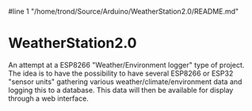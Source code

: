 #line 1 "/home/trond/Source/Arduino/WeatherStation2.0/README.md"
# WeatherStation2.0

An attempt at a ESP8266 "Weather/Environment logger" type of project. The idea is to have the possibility to have several ESP8266 or ESP32 "sensor units" gathering 
various weather/climate/environment data and logging this to a database. This data will then be available for display through a web interface. 

